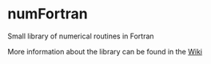 # numFortran
Small library of numerical routines in Fortran

More information about the library can be found in the [Wiki](https://github.com/joshhooker/numFortran/wiki)
